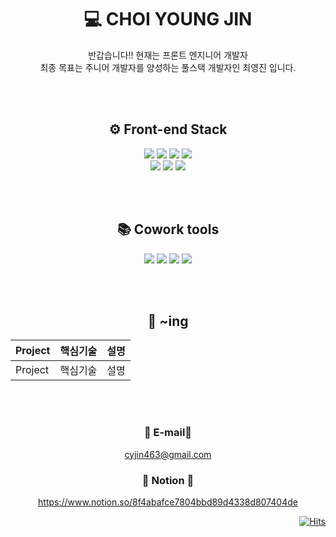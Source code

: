    
<div align="center">
  
  # 💻 CHOI YOUNG JIN

  반갑습니다!!
  현재는 프론트 엔지니어 개발자  
  최종 목표는 주니어 개발자를 양성하는 풀스택 개발자인 최영진 입니다.
 
  <br/><br/>
  <div>
    
   ## ⚙️ Front-end Stack
   <img src="https://img.shields.io/badge/JavaScript-F7DF1E?style=for-the-badge&logo=JavaScript&logoColor=white">
   <img src="https://img.shields.io/badge/React-61DAFB?style=for-the-badge&logo=React&logoColor=white">
   <img src="https://img.shields.io/badge/Redux-764ABC?style=for-the-badge&logo=Redux&logoColor=white">
   <img src="https://img.shields.io/badge/HTML5-E34F26?style=for-the-badge&logo=HTML5&logoColor=white">

   <div>
    <img src="https://img.shields.io/badge/CSS3-1572B6?style=for-the-badge&logo=CSS3&logoColor=white">  
    <img src="https://img.shields.io/badge/styledcomponents-DB7093?style=for-the-badge&logo=styled-components&logoColor=white">
    <img src="https://img.shields.io/badge/React Router-CA4245?style=for-the-badge&logo=React Router&logoColor=white">
   </div>
  </div>
  
  <br/><br/>
  
  <div>
    
   ## 📚 Cowork tools
   <img src="https://img.shields.io/badge/GitHub-181717?style=for-the-badge&logo=GitHub&logoColor=white">
   <img src="https://img.shields.io/badge/Figma-F24E1E?style=for-the-badge&logo=Figma&logoColor=white">
<!--    <img src="https://img.shields.io/badge/Jira-0052CC?style=for-the-badge&logo=Jira&logoColor=white"> -->
   <img src="https://img.shields.io/badge/Notion-000000?style=for-the-badge&logo=Notion&logoColor=white">
   <img src="https://img.shields.io/badge/Confluence-172B4D?style=for-the-badge&logo=Confluence&logoColor=white">

  </div>
   
   <br/><br/>
   
   <div>
      
   ## 🚀 ~ing
   | Project | 핵심기술 | 설명 |
   |----|--|----|
   | Project | 핵심기술 | 설명 |
    
   </div>
   
   <br/><br/>
   
  ### 📧 E-mail📧  
  cyjin463@gmail.com  
  ### 📒 Notion 📒  
  https://www.notion.so/8f4abafce7804bbd89d4338d807404de
   
</div>

<div align="end">
  
[![Hits](https://hits.seeyoufarm.com/api/count/incr/badge.svg?url=https%3A%2F%2Fgithub.com%2Fcyjin463&count_bg=%237C7BF1&title_bg=%23482CA6&icon=&icon_color=%23E7E7E7&title=hits&edge_flat=false)](https://hits.seeyoufarm.com)
  
  </div>

